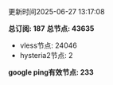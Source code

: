 更新时间2025-06-27 13:17:08

**总订阅: 187**
**总节点: 43635**
- vless节点: 24046
- hysteria2节点: 2

**google ping有效节点: 233**
